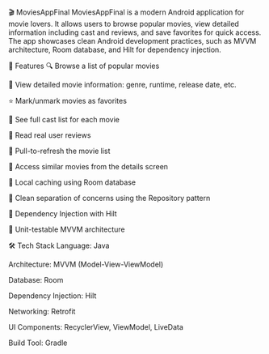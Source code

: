 🎬 MoviesAppFinal
MoviesAppFinal is a modern Android application for movie lovers. It allows users to browse popular movies, view detailed information including cast and reviews, and save favorites for quick access. The app showcases clean Android development practices, such as MVVM architecture, Room database, and Hilt for dependency injection.

📱 Features
🔍 Browse a list of popular movies

📄 View detailed movie information: genre, runtime, release date, etc.

⭐ Mark/unmark movies as favorites

👥 See full cast list for each movie

📝 Read real user reviews

🔄 Pull-to-refresh the movie list

🎥 Access similar movies from the details screen

💾 Local caching using Room database

🧠 Clean separation of concerns using the Repository pattern

💉 Dependency Injection with Hilt

🧪 Unit-testable MVVM architecture

🛠️ Tech Stack
Language: Java

Architecture: MVVM (Model-View-ViewModel)

Database: Room

Dependency Injection: Hilt

Networking: Retrofit

UI Components: RecyclerView, ViewModel, LiveData

Build Tool: Gradle
